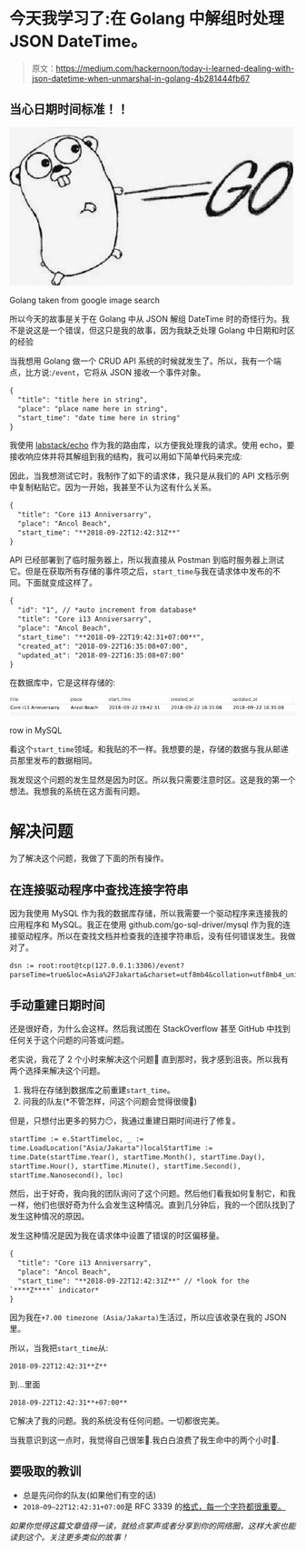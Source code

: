 # 今天我学习了:在 Golang 中解组时处理 JSON DateTime。

> 原文：<https://medium.com/hackernoon/today-i-learned-dealing-with-json-datetime-when-unmarshal-in-golang-4b281444fb67>

## 当心日期时间标准！！

![](img/7cbc5d4bc330802e440741e6a9a84d82.png)

Golang taken from google image search

所以今天的故事是关于在 Golang 中从 JSON 解组 DateTime 时的奇怪行为。我不是说这是一个错误，但这只是我的故事，因为我缺乏处理 Golang 中日期和时区的经验

当我想用 Golang 做一个 CRUD API 系统的时候就发生了。所以，我有一个端点，比方说:`/event`，它将从 JSON 接收一个事件对象。

```
{
  "title": "title here in string",
  "place": "place name here in string",
  "start_time": "date time here in string"
}
```

我使用 [labstack/echo](http://github.com/labstack/echo) 作为我的路由库，以方便我处理我的请求。使用 echo，要接收响应体并将其解组到我的结构，我可以用如下简单代码来完成:

因此，当我想测试它时，我制作了如下的请求体，我只是从我们的 API 文档示例中复制粘贴它。因为一开始，我甚至不认为这有什么关系。

```
{
  "title": "Core i13 Anniversarry",
  "place": "Ancol Beach",
  "start_time": "**2018-09-22T12:42:31Z**"
}
```

API 已经部署到了临时服务器上，所以我直接从 Postman 到临时服务器上测试它。但是在获取所有存储的事件项之后，`start_time`与我在请求体中发布的不同。下面就变成这样了。

```
{
  "id": "1", // *auto increment from database*
  "title": "Core i13 Anniversarry",
  "place": "Ancol Beach",
  "start_time": "**2018-09-22T19:42:31+07:00**",
  "created_at": "2018-09-22T16:35:08+07:00",
  "updated_at": "2018-09-22T16:35:08+07:00"
}
```

在数据库中，它是这样存储的:

![](img/1eb7626160f1ca35958fd251fe24a0a5.png)

row in MySQL

看这个`start_time`领域。和我贴的不一样。我想要的是，存储的数据与我从邮递员那里发布的数据相同。

我发现这个问题的发生显然是因为时区。所以我只需要注意时区。这是我的第一个想法。我想我的系统在这方面有问题。

# 解决问题

为了解决这个问题，我做了下面的所有操作。

## 在连接驱动程序中查找连接字符串

因为我使用 MySQL 作为我的数据库存储，所以我需要一个驱动程序来连接我的应用程序和 MySQL。我正在使用 github.com/go-sql-driver/mysql 作为我的连接驱动程序。所以在查找文档并检查我的连接字符串后，没有任何错误发生。我做对了。

```
dsn := root:root@tcp(127.0.0.1:3306)/event?parseTime=true&loc=Asia%2FJakarta&charset=utf8mb4&collation=utf8mb4_unicode_ci
```

## 手动重建日期时间

还是很好奇，为什么会这样。然后我试图在 StackOverflow 甚至 GitHub 中找到任何关于这个问题的问答或问题。

老实说，我花了 2 个小时来解决这个问题🤦‍
直到那时，我才感到沮丧。所以我有两个选择来解决这个问题。

1.  我将在存储到数据库之前重建`start_time`。
2.  问我的队友(*不管怎样，问这个问题会觉得很傻🤦‍)

但是，只想付出更多的努力😶，我通过重建日期时间进行了修复。

```
startTime := e.StartTimeloc, _ := time.LoadLocation("Asia/Jakarta")localStartTime := time.Date(startTime.Year(), startTime.Month(), startTime.Day(), startTime.Hour(), startTime.Minute(), startTime.Second(), startTime.Nanosecond(), loc)
```

然后，出于好奇，我向我的团队询问了这个问题。然后他们看我如何复制它，和我一样，他们也很好奇为什么会发生这种情况。直到几分钟后，我的一个团队找到了发生这种情况的原因。

发生这种情况是因为我在请求体中设置了错误的时区偏移量。

```
{
  "title": "Core i13 Anniversarry",
  "place": "Ancol Beach",
  "start_time": "**2018-09-22T12:42:31Z**" // *look for the `****Z****` indicator*
}
```

因为我在`+7.00 timezone (Asia/Jakarta)`生活过，所以应该收录在我的 JSON 里。

所以，当我把`start_time`从:

```
2018-09-22T12:42:31**Z**
```

到…里面

```
2018-09-22T12:42:31**+07:00**
```

它解决了我的问题。我的系统没有任何问题。一切都很完美。

当我意识到这一点时，我觉得自己很笨🤦‍.我白白浪费了我生命中的两个小时🤦‍.

## 要吸取的教训

*   总是先问你的队友(如果他们有空的话)
*   `2018–09–22T12:42:31+07:00`是 RFC 3339 的[格式，每一个字符都很重要。](https://www.ietf.org/rfc/rfc3339.txt)

*如果你觉得这篇文章值得一读，就给点掌声或者分享到你的网络圈，这样大家也能读到这个。关注更多类似的故事！*
